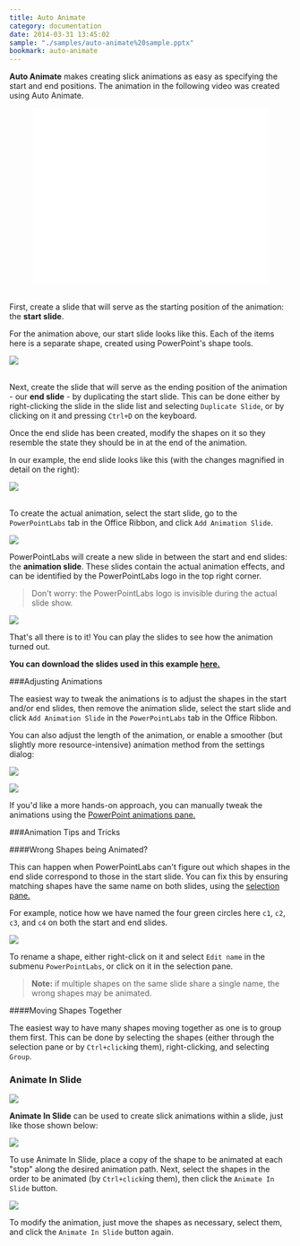```yaml
---
title: Auto Animate
category: documentation
date: 2014-03-31 13:45:02
sample: "./samples/auto-animate%20sample.pptx"
bookmark: auto-animate
---
```


**Auto Animate** makes creating slick animations as easy as specifying the start and end positions. The animation in the following video was created using Auto Animate.

<iframe style="display: block; margin-left: auto; margin-right: auto;" width="420" height="315" src="//www.youtube-nocookie.com/embed/tX381vX8D6M?rel=0" frameborder="0" allowfullscreen></iframe>

<br/>First, create a slide that will serve as the starting position of the animation: the **start slide**.

For the animation above, our start slide looks like this. Each of the items here is a separate shape, created using PowerPoint's shape tools.

<p>
<img class="box-shadow" src="./img/docs/auto-animate-1.png" />
</p>

<br/>Next, create the slide that will serve as the ending position of the animation - our **end slide** - by duplicating the start slide. This can be done either by right-clicking the slide in the slide list and selecting
`Duplicate Slide`, or by clicking on it and pressing `Ctrl+D` on the keyboard.

Once the end slide has been created, modify the shapes on it so they resemble the state they should be in at the end of the animation.

In our example, the end slide looks like this (with the changes magnified in detail on the right):

<p>
<img class="box-shadow" src="./img/docs/auto-animate-2.png" />
</p>

<br />To create the actual animation, select the start slide, go to the `PowerPointLabs`
tab in the Office Ribbon, and click `Add Animation Slide`.

![](./img/docs/auto-animate-3.png)

PowerPointLabs will create a new slide in between the start and end slides: the **animation slide**. 
These slides contain the actual animation effects, and can be identified by the PowerPointLabs logo in the top right corner.

>Don't worry: the PowerPointLabs logo is invisible during the actual slide show.

![](./img/docs/auto-animate-4.png)

That's all there is to it! You can play the slides to see how the animation turned out.

**You can download the slides used in this example [here.](./samples/auto-animate%20sample.pptx)**

###Adjusting Animations

The easiest way to tweak the animations is to adjust the shapes in the start and/or end slides, then remove the animation slide, select the start slide and click `Add Animation Slide` in the `PowerPointLabs` tab in the Office Ribbon.

You can also adjust the length of the animation, or enable a smoother (but slightly more resource-intensive) animation method from the settings dialog:

<p>
  <img class="box-shadow" src="./img/docs/auto-animate-10.png" />
</p>

<p>
  <img class="box-shadow" src="./img/docs/auto-animate-11.png" />
</p>

If you'd like a more hands-on approach, you can manually tweak the animations using the [PowerPoint animations pane.](http://presentationsoft.about.com/od/powerpointanimations/ss/120711-change-speed-powerpoint-animation_2.htm)


###Animation Tips and Tricks

####Wrong Shapes being Animated?

This can happen when PowerPointLabs can't figure out which shapes in the end slide correspond to those in the start slide. You can fix this by ensuring matching shapes have the same name on both slides, using the [selection pane.](http://www.ellenfinkelstein.com/pptblog/the-wonderful-selection-pane-lets-you-easily-hide-objects-select-them-and-even-rename-them/)

For example, notice how we have named the four green circles here `c1`, `c2`, `c3`, and `c4` on both the start and end slides.

![](./img/docs/auto-animate-6.png)

To rename a shape, either right-click on it and select `Edit name` in the submenu `PowerPointLabs`, or click on it in the selection pane.

>**Note:** if multiple shapes on the same slide share a single name, the wrong shapes may be animated.
  
####Moving Shapes Together

The easiest way to have many shapes moving together as one is to group them first. This can be done by selecting the shapes (either through the selection pane or by `Ctrl+click`ing them), right-clicking, and selecting `Group`.

### <a class="anchor-bookmark" id="animate-in-slide"></a>Animate In Slide
![](./img/docs/auto-animate-9.png)

**Animate In Slide** can be used to create slick animations within a slide, just like those shown below:

<p>
  <img class="box-shadow slide" src="./img/docs/auto-animate-7.gif" />
</p>

To use Animate In Slide, place a copy of the shape to be animated at each "stop" along the desired animation path. Next, select the shapes in the order to be animated (by `Ctrl+click`ing them), then click the `Animate In Slide` button.

<p>
  <img class="box-shadow slide" src="./img/docs/auto-animate-8.png" />
</p>

To modify the animation, just move the shapes as necessary, select them, and click the `Animate In Slide` button again.
